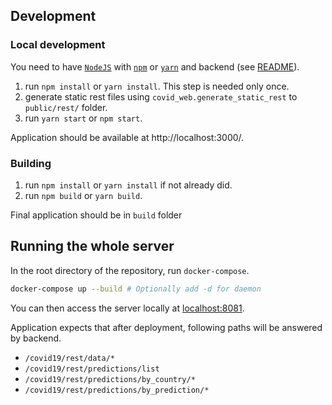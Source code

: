 ## Development
### Local development
You need to have [`NodeJS`](https://nodejs.org/) with [`npm`](https://www.npmjs.com/) or [`yarn`](https://yarnpkg.com/) and backend (see [README](../covid_graphs/README.md)).

1. run `npm install` or `yarn install`. This step is needed only once.
1. generate static rest files using `covid_web.generate_static_rest` to `public/rest/` folder. 
1. run `yarn start` or `npm start`.

Application should be available at http://localhost:3000/.

### Building
1. run `npm install` or `yarn install` if not already did.
1. run `npm build` or `yarn build`.

Final application should be in `build` folder

## Running the whole server

In the root directory of the repository, run `docker-compose`.
```sh
docker-compose up --build # Optionally add -d for daemon
```
You can then access the server locally at [localhost:8081](http://127.0.0.1:8081/covid19/predictions/overview/).

Application expects that after deployment, following paths will be answered by backend.
* `/covid19/rest/data/*`
* `/covid19/rest/predictions/list`
* `/covid19/rest/predictions/by_country/*`
* `/covid19/rest/predictions/by_prediction/*`

